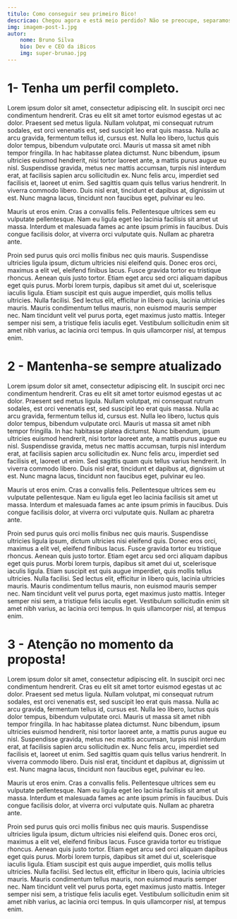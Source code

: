 ```yaml
---
titulo: Como conseguir seu primeiro Bico!
descricao: Chegou agora e está meio perdido? Não se preocupe, separamos um artigo super bacana para te ajudar a conseguir seu primeiro serviço aqui na plataforma.
img: imagem-post-1.jpg
autor: 
    nome: Bruno Silva
    bio: Dev e CEO da iBicos
    img: super-brunao.jpg
---
```


# 1- Tenha um perfil completo.

 Lorem ipsum dolor sit amet, consectetur adipiscing elit. In suscipit orci nec condimentum hendrerit. Cras eu elit sit amet tortor euismod egestas ut ac dolor. Praesent sed metus ligula. Nullam volutpat, mi consequat rutrum sodales, est orci venenatis est, sed suscipit leo erat quis massa. Nulla ac arcu gravida, fermentum tellus id, cursus est. Nulla leo libero, luctus quis dolor tempus, bibendum vulputate orci. Mauris ut massa sit amet nibh tempor fringilla. In hac habitasse platea dictumst. Nunc bibendum, ipsum ultricies euismod hendrerit, nisi tortor laoreet ante, a mattis purus augue eu nisl. Suspendisse gravida, metus nec mattis accumsan, turpis nisl interdum erat, at facilisis sapien arcu sollicitudin ex. Nunc felis arcu, imperdiet sed facilisis et, laoreet ut enim. Sed sagittis quam quis tellus varius hendrerit. In viverra commodo libero. Duis nisl erat, tincidunt et dapibus at, dignissim ut est. Nunc magna lacus, tincidunt non faucibus eget, pulvinar eu leo.

Mauris ut eros enim. Cras a convallis felis. Pellentesque ultrices sem eu vulputate pellentesque. Nam eu ligula eget leo lacinia facilisis sit amet ut massa. Interdum et malesuada fames ac ante ipsum primis in faucibus. Duis congue facilisis dolor, at viverra orci vulputate quis. Nullam ac pharetra ante.

Proin sed purus quis orci mollis finibus nec quis mauris. Suspendisse ultricies ligula ipsum, dictum ultricies nisi eleifend quis. Donec eros orci, maximus a elit vel, eleifend finibus lacus. Fusce gravida tortor eu tristique rhoncus. Aenean quis justo tortor. Etiam eget arcu sed orci aliquam dapibus eget quis purus. Morbi lorem turpis, dapibus sit amet dui ut, scelerisque iaculis ligula. Etiam suscipit est quis augue imperdiet, quis mollis tellus ultricies. Nulla facilisi. Sed lectus elit, efficitur in libero quis, lacinia ultricies mauris. Mauris condimentum tellus mauris, non euismod mauris semper nec. Nam tincidunt velit vel purus porta, eget maximus justo mattis. Integer semper nisi sem, a tristique felis iaculis eget. Vestibulum sollicitudin enim sit amet nibh varius, ac lacinia orci tempus. In quis ullamcorper nisl, at tempus enim. 

# 2 - Mantenha-se sempre atualizado

 Lorem ipsum dolor sit amet, consectetur adipiscing elit. In suscipit orci nec condimentum hendrerit. Cras eu elit sit amet tortor euismod egestas ut ac dolor. Praesent sed metus ligula. Nullam volutpat, mi consequat rutrum sodales, est orci venenatis est, sed suscipit leo erat quis massa. Nulla ac arcu gravida, fermentum tellus id, cursus est. Nulla leo libero, luctus quis dolor tempus, bibendum vulputate orci. Mauris ut massa sit amet nibh tempor fringilla. In hac habitasse platea dictumst. Nunc bibendum, ipsum ultricies euismod hendrerit, nisi tortor laoreet ante, a mattis purus augue eu nisl. Suspendisse gravida, metus nec mattis accumsan, turpis nisl interdum erat, at facilisis sapien arcu sollicitudin ex. Nunc felis arcu, imperdiet sed facilisis et, laoreet ut enim. Sed sagittis quam quis tellus varius hendrerit. In viverra commodo libero. Duis nisl erat, tincidunt et dapibus at, dignissim ut est. Nunc magna lacus, tincidunt non faucibus eget, pulvinar eu leo.

Mauris ut eros enim. Cras a convallis felis. Pellentesque ultrices sem eu vulputate pellentesque. Nam eu ligula eget leo lacinia facilisis sit amet ut massa. Interdum et malesuada fames ac ante ipsum primis in faucibus. Duis congue facilisis dolor, at viverra orci vulputate quis. Nullam ac pharetra ante.

Proin sed purus quis orci mollis finibus nec quis mauris. Suspendisse ultricies ligula ipsum, dictum ultricies nisi eleifend quis. Donec eros orci, maximus a elit vel, eleifend finibus lacus. Fusce gravida tortor eu tristique rhoncus. Aenean quis justo tortor. Etiam eget arcu sed orci aliquam dapibus eget quis purus. Morbi lorem turpis, dapibus sit amet dui ut, scelerisque iaculis ligula. Etiam suscipit est quis augue imperdiet, quis mollis tellus ultricies. Nulla facilisi. Sed lectus elit, efficitur in libero quis, lacinia ultricies mauris. Mauris condimentum tellus mauris, non euismod mauris semper nec. Nam tincidunt velit vel purus porta, eget maximus justo mattis. Integer semper nisi sem, a tristique felis iaculis eget. Vestibulum sollicitudin enim sit amet nibh varius, ac lacinia orci tempus. In quis ullamcorper nisl, at tempus enim. 

# 3 - Atenção no momento da proposta!

 Lorem ipsum dolor sit amet, consectetur adipiscing elit. In suscipit orci nec condimentum hendrerit. Cras eu elit sit amet tortor euismod egestas ut ac dolor. Praesent sed metus ligula. Nullam volutpat, mi consequat rutrum sodales, est orci venenatis est, sed suscipit leo erat quis massa. Nulla ac arcu gravida, fermentum tellus id, cursus est. Nulla leo libero, luctus quis dolor tempus, bibendum vulputate orci. Mauris ut massa sit amet nibh tempor fringilla. In hac habitasse platea dictumst. Nunc bibendum, ipsum ultricies euismod hendrerit, nisi tortor laoreet ante, a mattis purus augue eu nisl. Suspendisse gravida, metus nec mattis accumsan, turpis nisl interdum erat, at facilisis sapien arcu sollicitudin ex. Nunc felis arcu, imperdiet sed facilisis et, laoreet ut enim. Sed sagittis quam quis tellus varius hendrerit. In viverra commodo libero. Duis nisl erat, tincidunt et dapibus at, dignissim ut est. Nunc magna lacus, tincidunt non faucibus eget, pulvinar eu leo.

Mauris ut eros enim. Cras a convallis felis. Pellentesque ultrices sem eu vulputate pellentesque. Nam eu ligula eget leo lacinia facilisis sit amet ut massa. Interdum et malesuada fames ac ante ipsum primis in faucibus. Duis congue facilisis dolor, at viverra orci vulputate quis. Nullam ac pharetra ante.

Proin sed purus quis orci mollis finibus nec quis mauris. Suspendisse ultricies ligula ipsum, dictum ultricies nisi eleifend quis. Donec eros orci, maximus a elit vel, eleifend finibus lacus. Fusce gravida tortor eu tristique rhoncus. Aenean quis justo tortor. Etiam eget arcu sed orci aliquam dapibus eget quis purus. Morbi lorem turpis, dapibus sit amet dui ut, scelerisque iaculis ligula. Etiam suscipit est quis augue imperdiet, quis mollis tellus ultricies. Nulla facilisi. Sed lectus elit, efficitur in libero quis, lacinia ultricies mauris. Mauris condimentum tellus mauris, non euismod mauris semper nec. Nam tincidunt velit vel purus porta, eget maximus justo mattis. Integer semper nisi sem, a tristique felis iaculis eget. Vestibulum sollicitudin enim sit amet nibh varius, ac lacinia orci tempus. In quis ullamcorper nisl, at tempus enim. 

